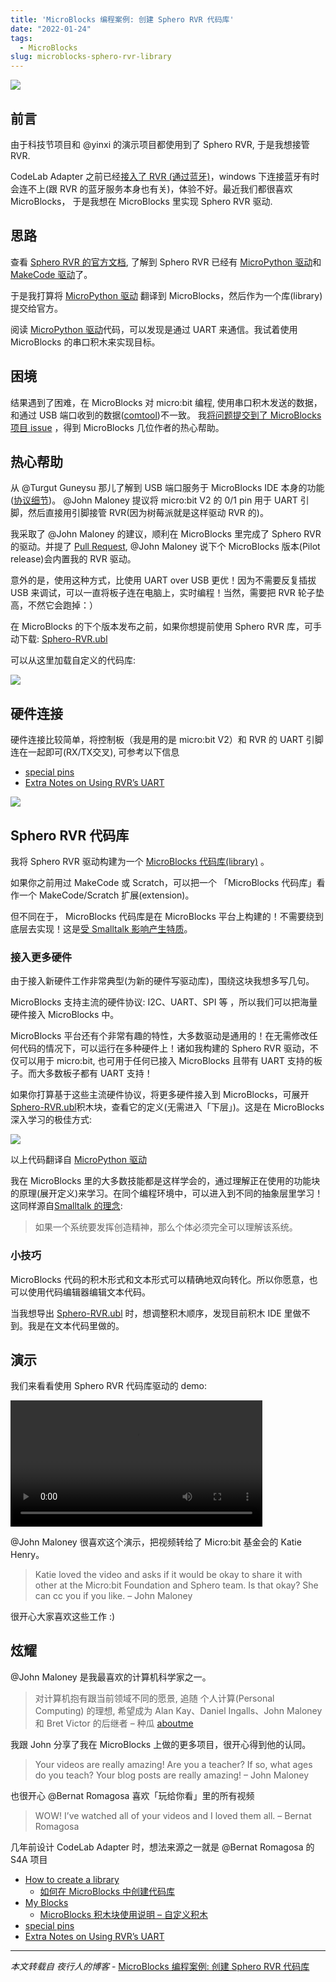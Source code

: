```yaml
---
title: 'MicroBlocks 编程案例: 创建 Sphero RVR 代码库'
date: "2022-01-24"
tags:
  - MicroBlocks
slug: microblocks-sphero-rvr-library
---
```


[![](https://adapter.codelab.club/img/rvr_bar.jpeg)](https://adapter.codelab.club/img/rvr_bar.jpeg)

## [](https://wwj718.github.io/post/%E7%BC%96%E7%A8%8B/microblocks-sphero-rvr-library/#%E5%89%8D%E8%A8%80)前言

由于科技节项目和 @yinxi 的演示项目都使用到了 Sphero RVR, 于是我想接管 RVR.

CodeLab Adapter 之前已经[接入了 RVR (通过蓝牙)](https://adapter.codelab.club/extension_guide/spheroRVR/)，windows 下连接蓝牙有时会连不上(跟 RVR 的蓝牙服务本身也有关)，体验不好。最近我们都很喜欢 MicroBlocks， 于是我想在 MicroBlocks 里实现 Sphero RVR 驱动.

## [](https://wwj718.github.io/post/%E7%BC%96%E7%A8%8B/microblocks-sphero-rvr-library/#%E6%80%9D%E8%B7%AF)思路

查看 [Sphero RVR 的官方文档](https://sdk.sphero.com/microbit), 了解到 Sphero RVR 已经有 [MicroPython 驱动](https://github.com/sphero-inc/sphero-sdk-microbit-python/blob/master/sphero.py)和 [MakeCode 驱动](https://github.com/sphero-inc/sphero-sdk-microbit-makecode)了。

于是我打算将 [MicroPython 驱动](https://github.com/sphero-inc/sphero-sdk-microbit-python/blob/master/sphero.py) 翻译到 MicroBlocks，然后作为一个库(library) 提交给官方。

阅读 [MicroPython 驱动](https://github.com/sphero-inc/sphero-sdk-microbit-python/blob/master/sphero.py)代码，可以发现是通过 UART 来通信。我试着使用 MicroBlocks 的串口积木来实现目标。

## [](https://wwj718.github.io/post/%E7%BC%96%E7%A8%8B/microblocks-sphero-rvr-library/#%E5%9B%B0%E5%A2%83)困境

结果遇到了困难，在 MicroBlocks 对 micro:bit 编程, 使用串口积木发送的数据，和通过 USB 端口收到的数据([comtool](https://github.com/Neutree/COMTool))不一致。 我[将问题提交到了 MicroBlocks 项目 issue](https://bitbucket.org/john_maloney/smallvm/issues/235/a-problem-about-serial-write) ，得到 MicroBlocks 几位作者的热心帮助。

## [](https://wwj718.github.io/post/%E7%BC%96%E7%A8%8B/microblocks-sphero-rvr-library/#%E7%83%AD%E5%BF%83%E5%B8%AE%E5%8A%A9)热心帮助

从 @Turgut Guneysu 那儿了解到 USB 端口服务于 MicroBlocks IDE 本身的功能([协议细节](https://bitbucket.org/john_maloney/smallvm/src/master/misc/SERIAL_PROTOCOL.md))。 @John Maloney 提议将 micro:bit V2 的 0/1 pin 用于 UART 引脚，然后直接用引脚接管 RVR(因为树莓派就是这样驱动 RVR 的)。

我采取了 @John Maloney 的建议，顺利在 MicroBlocks 里完成了 Sphero RVR 的驱动。并提了 [Pull Request](https://bitbucket.org/john_maloney/smallvm/pull-requests/16/add-sphero-rvr-library-complete-all), @John Maloney 说下个 MicroBlocks 版本(Pilot release)会内置我的 RVR 驱动。

意外的是，使用这种方式，比使用 UART over USB 更优！因为不需要反复插拔 USB 来调试，可以一直将板子连在电脑上，实时编程！当然，需要把 RVR 轮子垫高，不然它会跑掉：）

在 MicroBlocks 的下个版本发布之前，如果你想提前使用 Sphero RVR 库，可手动下载: [Sphero-RVR.ubl](https://wwj718.github.io/post/img/Sphero-RVR.ubl)

可以从这里加载自定义的代码库:

[![](https://wwj718.github.io/post/img/1643008474077.jpg)](https://wwj718.github.io/post/img/1643008474077.jpg)

## [](https://wwj718.github.io/post/%E7%BC%96%E7%A8%8B/microblocks-sphero-rvr-library/#%E7%A1%AC%E4%BB%B6%E8%BF%9E%E6%8E%A5)硬件连接

硬件连接比较简单，将控制板（我是用的是 micro:bit V2）和 RVR 的 UART 引脚连在一起即可(RX/TX交叉), 可参考以下信息

-   [special pins](https://wiki.microblocks.fun/special_pins)
-   [Extra Notes on Using RVR’s UART](https://sdk.sphero.com/docs/getting_started/before_you_start/uart_disclaimer?_ga=2.142002423.456035690.1642714022-290583108.1638474910)

[![](https://wwj718.github.io/post/img/WechatIMG166.jpeg)](https://wwj718.github.io/post/img/WechatIMG166.jpeg)

## [](https://wwj718.github.io/post/%E7%BC%96%E7%A8%8B/microblocks-sphero-rvr-library/#sphero-rvr-%E4%BB%A3%E7%A0%81%E5%BA%93)Sphero RVR 代码库

我将 Sphero RVR 驱动构建为一个 [MicroBlocks 代码库(library)](https://microblocks.zhubai.love/posts/2088166608488710144) 。

如果你之前用过 MakeCode 或 Scratch，可以把一个 「MicroBlocks 代码库」看作一个 MakeCode/Scratch 扩展(extension)。

但不同在于， MicroBlocks 代码库是在 MicroBlocks 平台上构建的！不需要绕到底层去实现！这是[受 Smalltalk 影响产生特质](https://wwj718.github.io/post/%E7%BC%96%E7%A8%8B/swimming-with-the-fish/)。

### [](https://wwj718.github.io/post/%E7%BC%96%E7%A8%8B/microblocks-sphero-rvr-library/#%E6%8E%A5%E5%85%A5%E6%9B%B4%E5%A4%9A%E7%A1%AC%E4%BB%B6)接入更多硬件

由于接入新硬件工作非常典型(为新的硬件写驱动库)，围绕这块我想多写几句。

MicroBlocks 支持主流的硬件协议: I2C、UART、SPI 等 ，所以我们可以把海量硬件接入 MicroBlocks 中。

MicroBlocks 平台还有个非常有趣的特性，大多数驱动是通用的！在无需修改任何代码的情况下，可以运行在多种硬件上！诸如我构建的 Sphero RVR 驱动，不仅可以用于 micro:bit, 也可用于任何已接入 MicroBlocks 且带有 UART 支持的板子。而大多数板子都有 UART 支持！

如果你打算基于这些主流硬件协议，将更多硬件接入到 MicroBlocks，可展开[Sphero-RVR.ubl](https://wwj718.github.io/post/img/Sphero-RVR.ubl)积木块，查看它的定义(无需进入「下层」)。这是在 MicroBlocks 深入学习的极佳方式:

[![](https://wwj718.github.io/post/img/1643008303372.jpg)](https://wwj718.github.io/post/img/1643008303372.jpg)

以上代码翻译自 [MicroPython 驱动](https://github.com/sphero-inc/sphero-sdk-microbit-python/blob/master/sphero.py#L25)

我在 MicroBlocks 里的大多数技能都是这样学会的，通过理解正在使用的功能块的原理(展开定义)来学习。在同个编程环境中，可以进入到不同的抽象层里学习！这同样源自[Smalltalk 的理念](https://wwj718.github.io/post/%E7%BC%96%E7%A8%8B/design-principles-behind-smalltalk/):

> 如果一个系统要发挥创造精神，那么个体必须完全可以理解该系统。

### [](https://wwj718.github.io/post/%E7%BC%96%E7%A8%8B/microblocks-sphero-rvr-library/#%E5%B0%8F%E6%8A%80%E5%B7%A7)小技巧

MicroBlocks 代码的积木形式和文本形式可以精确地双向转化。所以你愿意，也可以使用代码编辑器编辑文本代码。

当我想导出 [Sphero-RVR.ubl](https://wwj718.github.io/post/img/Sphero-RVR.ubl) 时，想调整积木顺序，发现目前积木 IDE 里做不到。我是在文本代码里做的。

## [](https://wwj718.github.io/post/%E7%BC%96%E7%A8%8B/microblocks-sphero-rvr-library/#%E6%BC%94%E7%A4%BA)演示

我们来看看使用 Sphero RVR 代码库驱动的 demo:

<video width="80%" src="https://adapter.codelab.club/video/1642742641707728.mp4" controls="controls"></video>

@John Maloney 很喜欢这个演示，把视频转给了 Micro:bit 基金会的 Katie Henry。

> Katie loved the video and asks if it would be okay to share it with other at the Micro:bit Foundation and Sphero team. Is that okay? She can cc you if you like. – John Maloney

很开心大家喜欢这些工作 :)

## [](https://wwj718.github.io/post/%E7%BC%96%E7%A8%8B/microblocks-sphero-rvr-library/#%E7%82%AB%E8%80%80)炫耀

@John Maloney 是我最喜欢的计算机科学家之一。

> 对计算机抱有跟当前领域不同的愿景, 追随 个人计算(Personal Computing) 的理想, 希望成为 Alan Kay、Daniel Ingalls、John Maloney 和 Bret Victor 的后继者 – 种瓜 [aboutme](https://wwj718.github.io/post/%E9%9A%8F%E7%AC%94/aboutme/)

我跟 John 分享了我在 MicroBlocks 上做的更多项目，很开心得到他的认同。

> Your videos are really amazing! Are you a teacher? If so, what ages do you teach? Your blog posts are really amazing! – John Maloney

也很开心 @Bernat Romagosa 喜欢「玩给你看」里的所有视频

> WOW! I’ve watched all of your videos and I loved them all. – Bernat Romagosa

几年前设计 CodeLab Adapter 时，想法来源之一就是 @Bernat Romagosa 的 S4A 项目

-   [How to create a library](http://wiki.microblocks.fun/create_a_library)
    -   [如何在 MicroBlocks 中创建代码库](https://microblocks.zhubai.love/posts/2088166608488710144)
-   [My Blocks](https://wiki.microblocks.fun/reference_manual/myblocks)
    -   [MicroBlocks 积木块使用说明 – 自定义积木](https://microblocks.zhubai.love/posts/2094173059597713408)
-   [special pins](https://wiki.microblocks.fun/special_pins)
-   [Extra Notes on Using RVR’s UART](https://sdk.sphero.com/docs/getting_started/before_you_start/uart_disclaimer?_ga=2.142002423.456035690.1642714022-290583108.1638474910)

---
_本文转载自 夜行人的博客_ - [MicroBlocks 编程案例: 创建 Sphero RVR 代码库](https://wwj718.github.io/post/%E7%BC%96%E7%A8%8B/microblocks-sphero-rvr-library/)
